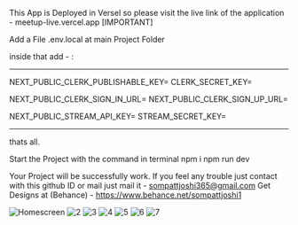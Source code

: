 This App is Deployed in Versel so please visit the live link of the application - meetup-live.vercel.app   [IMPORTANT]




Add a File .env.local at main Project Folder

inside that add - :

-------------------------------------------------------------------------------------------------------------------------

NEXT_PUBLIC_CLERK_PUBLISHABLE_KEY=
CLERK_SECRET_KEY=

NEXT_PUBLIC_CLERK_SIGN_IN_URL=
NEXT_PUBLIC_CLERK_SIGN_UP_URL=

NEXT_PUBLIC_STREAM_API_KEY=
STREAM_SECRET_KEY=

--------------------------------------------------------------------------------------------------------------------------

thats all.

Start the Project with the command in terminal
npm i
npm run dev

Your Project will be successfully work.
If you feel any trouble just contact with this github ID or mail just mail it -  sompattjoshi365@gmail.com
Get Designs at (Behance) - https://www.behance.net/sompattjoshi1

![Homescreen](https://github.com/user-attachments/assets/73367017-0007-4c30-b5b2-3b10bb4ac42d)
![2](https://github.com/user-attachments/assets/69d0385b-3340-49c4-b509-d28437268b65)
![3](https://github.com/user-attachments/assets/b685ea44-8739-44df-8d39-49a652d8489f)
![4](https://github.com/user-attachments/assets/db3af3e9-67f1-4753-87ba-adceb3d90d3e)
![5](https://github.com/user-attachments/assets/eeb6df1e-f533-43d7-a3b2-1ac261a15b97)
![6](https://github.com/user-attachments/assets/ed4ac206-58f2-4506-ba1e-1534751b8c7b)
![7](https://github.com/user-attachments/assets/8e11485e-261d-467c-b8df-a1df534bbfed)












